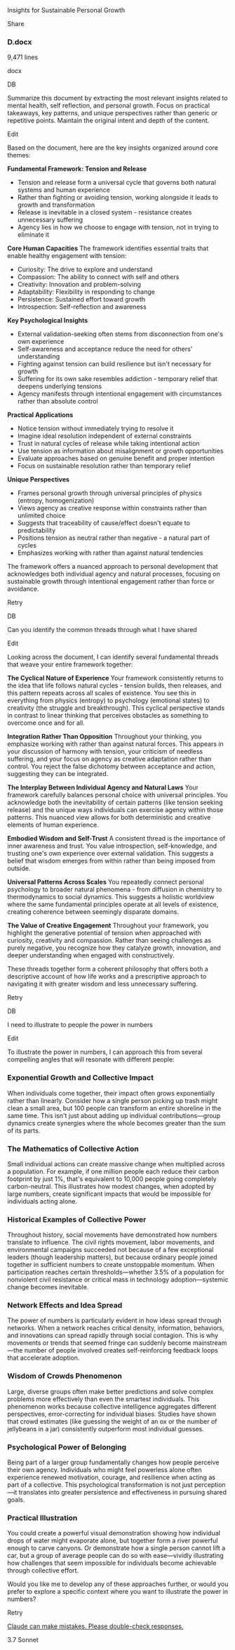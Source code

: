   

Insights for Sustainable Personal Growth

Share

### D.docx

9,471 lines

docx

DB

Summarize this document by extracting the most relevant insights related to mental health, self reflection, and personal growth. Focus on practical takeaways, key patterns, and unique perspectives rather than generic or repetitive points. Maintain the original intent and depth of the content.

Edit

Based on the document, here are the key insights organized around core themes:

**Fundamental Framework: Tension and Release**

- Tension and release form a universal cycle that governs both natural systems and human experience
- Rather than fighting or avoiding tension, working alongside it leads to growth and transformation
- Release is inevitable in a closed system - resistance creates unnecessary suffering
- Agency lies in how we choose to engage with tension, not in trying to eliminate it

**Core Human Capacities** The framework identifies essential traits that enable healthy engagement with tension:

- Curiosity: The drive to explore and understand
- Compassion: The ability to connect with self and others
- Creativity: Innovation and problem-solving
- Adaptability: Flexibility in responding to change
- Persistence: Sustained effort toward growth
- Introspection: Self-reflection and awareness

**Key Psychological Insights**

- External validation-seeking often stems from disconnection from one's own experience
- Self-awareness and acceptance reduce the need for others' understanding
- Fighting against tension can build resilience but isn't necessary for growth
- Suffering for its own sake resembles addiction - temporary relief that deepens underlying tensions
- Agency manifests through intentional engagement with circumstances rather than absolute control

**Practical Applications**

- Notice tension without immediately trying to resolve it
- Imagine ideal resolution independent of external constraints
- Trust in natural cycles of release while taking intentional action
- Use tension as information about misalignment or growth opportunities
- Evaluate approaches based on genuine benefit and proper intention
- Focus on sustainable resolution rather than temporary relief

**Unique Perspectives**

- Frames personal growth through universal principles of physics (entropy, homogenization)
- Views agency as creative response within constraints rather than unlimited choice
- Suggests that traceability of cause/effect doesn't equate to predictability
- Positions tension as neutral rather than negative - a natural part of cycles
- Emphasizes working with rather than against natural tendencies

The framework offers a nuanced approach to personal development that acknowledges both individual agency and natural processes, focusing on sustainable growth through intentional engagement rather than force or avoidance.

Retry

DB

Can you identify the common threads through what I have shared

Edit

Looking across the document, I can identify several fundamental threads that weave your entire framework together:

**The Cyclical Nature of Experience** Your framework consistently returns to the idea that life follows natural cycles - tension builds, then releases, and this pattern repeats across all scales of existence. You see this in everything from physics (entropy) to psychology (emotional states) to creativity (the struggle and breakthrough). This cyclical perspective stands in contrast to linear thinking that perceives obstacles as something to overcome once and for all.

**Integration Rather Than Opposition** Throughout your thinking, you emphasize working with rather than against natural forces. This appears in your discussion of harmony with tension, your criticism of needless suffering, and your focus on agency as creative adaptation rather than control. You reject the false dichotomy between acceptance and action, suggesting they can be integrated.

**The Interplay Between Individual Agency and Natural Laws** Your framework carefully balances personal choice with universal principles. You acknowledge both the inevitability of certain patterns (like tension seeking release) and the unique ways individuals can exercise agency within those patterns. This nuanced view allows for both deterministic and creative elements of human experience.

**Embodied Wisdom and Self-Trust** A consistent thread is the importance of inner awareness and trust. You value introspection, self-knowledge, and trusting one's own experience over external validation. This suggests a belief that wisdom emerges from within rather than being imposed from outside.

**Universal Patterns Across Scales** You repeatedly connect personal psychology to broader natural phenomena - from diffusion in chemistry to thermodynamics to social dynamics. This suggests a holistic worldview where the same fundamental principles operate at all levels of existence, creating coherence between seemingly disparate domains.

**The Value of Creative Engagement** Throughout your framework, you highlight the generative potential of tension when approached with curiosity, creativity and compassion. Rather than seeing challenges as purely negative, you recognize how they catalyze growth, innovation, and deeper understanding when engaged with constructively.

These threads together form a coherent philosophy that offers both a descriptive account of how life works and a prescriptive approach to navigating it with greater wisdom and less unnecessary suffering.

Retry

DB

I need to illustrate to people the power in numbers

Edit

To illustrate the power in numbers, I can approach this from several compelling angles that will resonate with different people:

### Exponential Growth and Collective Impact

When individuals come together, their impact often grows exponentially rather than linearly. Consider how a single person picking up trash might clean a small area, but 100 people can transform an entire shoreline in the same time. This isn't just about adding up individual contributions—group dynamics create synergies where the whole becomes greater than the sum of its parts.

### The Mathematics of Collective Action

Small individual actions can create massive change when multiplied across a population. For example, if one million people each reduce their carbon footprint by just 1%, that's equivalent to 10,000 people going completely carbon-neutral. This illustrates how modest changes, when adopted by large numbers, create significant impacts that would be impossible for individuals acting alone.

### Historical Examples of Collective Power

Throughout history, social movements have demonstrated how numbers translate to influence. The civil rights movement, labor movements, and environmental campaigns succeeded not because of a few exceptional leaders (though leadership matters), but because ordinary people joined together in sufficient numbers to create unstoppable momentum. When participation reaches certain thresholds—whether 3.5% of a population for nonviolent civil resistance or critical mass in technology adoption—systemic change becomes inevitable.

### Network Effects and Idea Spread

The power of numbers is particularly evident in how ideas spread through networks. When a network reaches critical density, information, behaviors, and innovations can spread rapidly through social contagion. This is why movements or trends that seemed fringe can suddenly become mainstream—the number of people involved creates self-reinforcing feedback loops that accelerate adoption.

### Wisdom of Crowds Phenomenon

Large, diverse groups often make better predictions and solve complex problems more effectively than even the smartest individuals. This phenomenon works because collective intelligence aggregates different perspectives, error-correcting for individual biases. Studies have shown that crowd estimates (like guessing the weight of an ox or the number of jellybeans in a jar) consistently outperform most individual guesses.

### Psychological Power of Belonging

Being part of a larger group fundamentally changes how people perceive their own agency. Individuals who might feel powerless alone often experience renewed motivation, courage, and resilience when acting as part of a collective. This psychological transformation is not just perception—it translates into greater persistence and effectiveness in pursuing shared goals.

### Practical Illustration

You could create a powerful visual demonstration showing how individual drops of water might evaporate alone, but together form a river powerful enough to carve canyons. Or demonstrate how a single person cannot lift a car, but a group of average people can do so with ease—vividly illustrating how challenges that seem impossible for individuals become achievable through collective effort.

Would you like me to develop any of these approaches further, or would you prefer to explore a specific context where you want to illustrate the power in numbers?

Retry

[Claude can make mistakes. Please double-check responses.](https://support.anthropic.com/en/articles/8525154-claude-is-providing-incorrect-or-misleading-responses-what-s-going-on)

  

3.7 Sonnet